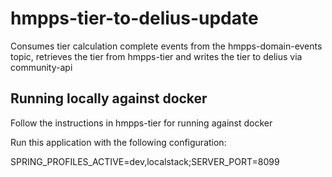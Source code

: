 # hmpps-tier-to-delius-update

Consumes tier calculation complete events from the hmpps-domain-events topic, retrieves the tier from hmpps-tier and writes the tier to delius via community-api

## Running locally against docker
Follow the instructions in hmpps-tier for running against docker

Run this application with the following configuration:

SPRING_PROFILES_ACTIVE=dev,localstack;SERVER_PORT=8099

